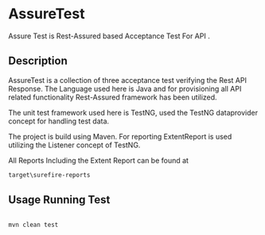 # AssureTest

Assure Test is Rest-Assured based Acceptance Test For API .

## Description

AssureTest is a collection of three acceptance test verifying the Rest API Response. The Language used here is Java and for provisioning all API related functionality Rest-Assured framework has been utilized.

The unit test framework used here is TestNG, used the TestNG dataprovider concept for handling test data.

The project is build using Maven. For reporting ExtentReport is used utilizing the Listener concept of TestNG.

All Reports Including the Extent Report can be found at

```bash
target\surefire-reports
```

## Usage Running Test

```maven

mvn clean test
```
